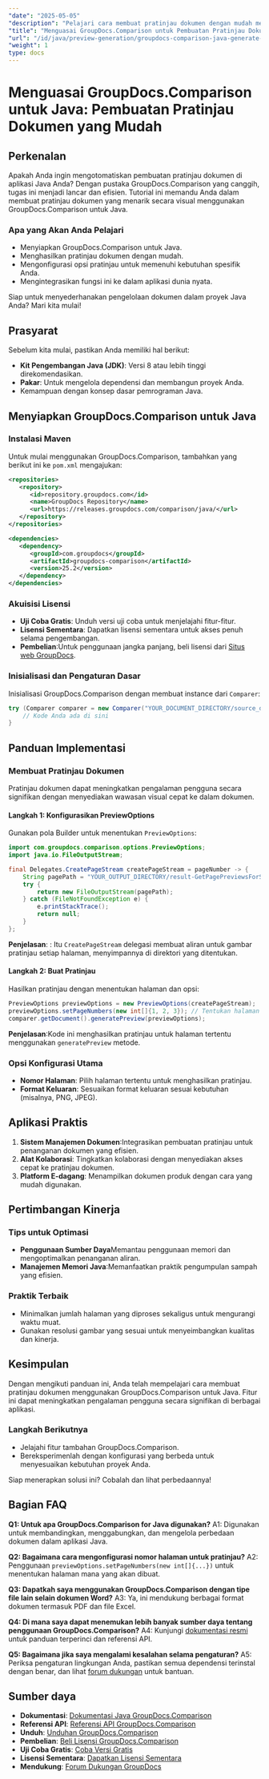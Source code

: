 ```yaml
---
"date": "2025-05-05"
"description": "Pelajari cara membuat pratinjau dokumen dengan mudah menggunakan GroupDocs.Comparison untuk Java. Tingkatkan pengalaman pengguna aplikasi Anda."
"title": "Menguasai GroupDocs.Comparison untuk Pembuatan Pratinjau Dokumen yang Mudah di Java"
"url": "/id/java/preview-generation/groupdocs-comparison-java-generate-previews/"
"weight": 1
type: docs
---
```

# Menguasai GroupDocs.Comparison untuk Java: Pembuatan Pratinjau Dokumen yang Mudah

## Perkenalan

Apakah Anda ingin mengotomatiskan pembuatan pratinjau dokumen di aplikasi Java Anda? Dengan pustaka GroupDocs.Comparison yang canggih, tugas ini menjadi lancar dan efisien. Tutorial ini memandu Anda dalam membuat pratinjau dokumen yang menarik secara visual menggunakan GroupDocs.Comparison untuk Java.

### Apa yang Akan Anda Pelajari
- Menyiapkan GroupDocs.Comparison untuk Java.
- Menghasilkan pratinjau dokumen dengan mudah.
- Mengonfigurasi opsi pratinjau untuk memenuhi kebutuhan spesifik Anda.
- Mengintegrasikan fungsi ini ke dalam aplikasi dunia nyata.

Siap untuk menyederhanakan pengelolaan dokumen dalam proyek Java Anda? Mari kita mulai!

## Prasyarat

Sebelum kita mulai, pastikan Anda memiliki hal berikut:

- **Kit Pengembangan Java (JDK)**: Versi 8 atau lebih tinggi direkomendasikan.
- **Pakar**: Untuk mengelola dependensi dan membangun proyek Anda.
- Kemampuan dengan konsep dasar pemrograman Java.

## Menyiapkan GroupDocs.Comparison untuk Java

### Instalasi Maven

Untuk mulai menggunakan GroupDocs.Comparison, tambahkan yang berikut ini ke `pom.xml` mengajukan:

```xml
<repositories>
   <repository>
      <id>repository.groupdocs.com</id>
      <name>GroupDocs Repository</name>
      <url>https://releases.groupdocs.com/comparison/java/</url>
   </repository>
</repositories>

<dependencies>
   <dependency>
      <groupId>com.groupdocs</groupId>
      <artifactId>groupdocs-comparison</artifactId>
      <version>25.2</version>
   </dependency>
</dependencies>
```

### Akuisisi Lisensi

- **Uji Coba Gratis**: Unduh versi uji coba untuk menjelajahi fitur-fitur.
- **Lisensi Sementara**: Dapatkan lisensi sementara untuk akses penuh selama pengembangan.
- **Pembelian**:Untuk penggunaan jangka panjang, beli lisensi dari [Situs web GroupDocs](https://purchase.groupdocs.com/buy).

### Inisialisasi dan Pengaturan Dasar

Inisialisasi GroupDocs.Comparison dengan membuat instance dari `Comparer`:

```java
try (Comparer comparer = new Comparer("YOUR_DOCUMENT_DIRECTORY/source_document.docx")) {
    // Kode Anda ada di sini
}
```

## Panduan Implementasi

### Membuat Pratinjau Dokumen

Pratinjau dokumen dapat meningkatkan pengalaman pengguna secara signifikan dengan menyediakan wawasan visual cepat ke dalam dokumen.

#### Langkah 1: Konfigurasikan PreviewOptions

Gunakan pola Builder untuk menentukan `PreviewOptions`:

```java
import com.groupdocs.comparison.options.PreviewOptions;
import java.io.FileOutputStream;

final Delegates.CreatePageStream createPageStream = pageNumber -> {
    String pagePath = "YOUR_OUTPUT_DIRECTORY/result-GetPagePreviewsForSourceDocument_" + pageNumber + ".png";
    try {
        return new FileOutputStream(pagePath);
    } catch (FileNotFoundException e) {
        e.printStackTrace();
        return null;
    }
};
```

**Penjelasan**: : Itu `CreatePageStream` delegasi membuat aliran untuk gambar pratinjau setiap halaman, menyimpannya di direktori yang ditentukan.

#### Langkah 2: Buat Pratinjau

Hasilkan pratinjau dengan menentukan halaman dan opsi:

```java
PreviewOptions previewOptions = new PreviewOptions(createPageStream);
previewOptions.setPageNumbers(new int[]{1, 2, 3}); // Tentukan halaman yang diinginkan
comparer.getDocument().generatePreview(previewOptions);
```

**Penjelasan**:Kode ini menghasilkan pratinjau untuk halaman tertentu menggunakan `generatePreview` metode.

### Opsi Konfigurasi Utama

- **Nomor Halaman**: Pilih halaman tertentu untuk menghasilkan pratinjau.
- **Format Keluaran**: Sesuaikan format keluaran sesuai kebutuhan (misalnya, PNG, JPEG).

## Aplikasi Praktis

1. **Sistem Manajemen Dokumen**:Integrasikan pembuatan pratinjau untuk penanganan dokumen yang efisien.
2. **Alat Kolaborasi**: Tingkatkan kolaborasi dengan menyediakan akses cepat ke pratinjau dokumen.
3. **Platform E-dagang**: Menampilkan dokumen produk dengan cara yang mudah digunakan.

## Pertimbangan Kinerja

### Tips untuk Optimasi
- **Penggunaan Sumber Daya**Memantau penggunaan memori dan mengoptimalkan penanganan aliran.
- **Manajemen Memori Java**:Memanfaatkan praktik pengumpulan sampah yang efisien.

### Praktik Terbaik
- Minimalkan jumlah halaman yang diproses sekaligus untuk mengurangi waktu muat.
- Gunakan resolusi gambar yang sesuai untuk menyeimbangkan kualitas dan kinerja.

## Kesimpulan

Dengan mengikuti panduan ini, Anda telah mempelajari cara membuat pratinjau dokumen menggunakan GroupDocs.Comparison untuk Java. Fitur ini dapat meningkatkan pengalaman pengguna secara signifikan di berbagai aplikasi. 

### Langkah Berikutnya
- Jelajahi fitur tambahan GroupDocs.Comparison.
- Bereksperimenlah dengan konfigurasi yang berbeda untuk menyesuaikan kebutuhan proyek Anda.

Siap menerapkan solusi ini? Cobalah dan lihat perbedaannya!

## Bagian FAQ

**Q1: Untuk apa GroupDocs.Comparison for Java digunakan?**
A1: Digunakan untuk membandingkan, menggabungkan, dan mengelola perbedaan dokumen dalam aplikasi Java.

**Q2: Bagaimana cara mengonfigurasi nomor halaman untuk pratinjau?**
A2: Penggunaan `previewOptions.setPageNumbers(new int[]{...})` untuk menentukan halaman mana yang akan dibuat.

**Q3: Dapatkah saya menggunakan GroupDocs.Comparison dengan tipe file lain selain dokumen Word?**
A3: Ya, ini mendukung berbagai format dokumen termasuk PDF dan file Excel.

**Q4: Di mana saya dapat menemukan lebih banyak sumber daya tentang penggunaan GroupDocs.Comparison?**
A4: Kunjungi [dokumentasi resmi](https://docs.groupdocs.com/comparison/java/) untuk panduan terperinci dan referensi API.

**Q5: Bagaimana jika saya mengalami kesalahan selama pengaturan?**
A5: Periksa pengaturan lingkungan Anda, pastikan semua dependensi terinstal dengan benar, dan lihat [forum dukungan](https://forum.groupdocs.com/c/comparison) untuk bantuan.

## Sumber daya

- **Dokumentasi**: [Dokumentasi Java GroupDocs.Comparison](https://docs.groupdocs.com/comparison/java/)
- **Referensi API**: [Referensi API GroupDocs.Comparison](https://reference.groupdocs.com/comparison/java/)
- **Unduh**: [Unduhan GroupDocs.Comparison](https://releases.groupdocs.com/comparison/java/)
- **Pembelian**: [Beli Lisensi GroupDocs.Comparison](https://purchase.groupdocs.com/buy)
- **Uji Coba Gratis**: [Coba Versi Gratis](https://releases.groupdocs.com/comparison/java/)
- **Lisensi Sementara**: [Dapatkan Lisensi Sementara](https://purchase.groupdocs.com/temporary-license/)
- **Mendukung**: [Forum Dukungan GroupDocs](https://forum.groupdocs.com/c/comparison)